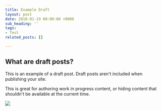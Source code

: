 ```yaml
---
title: Example Draft
layout: post
date: 2018-01-19 00:00:00 +0000
sub_heading: ''
tags:
- Test
related_posts: []

---
```

## What are draft posts?

This is an example of a draft post. Draft posts aren't included when publishing your site.

This is great for authoring work in progress content, or hiding content that shouldn't be available at the current time.

![](/uploads/2018/02/17/building.jpg)